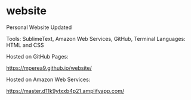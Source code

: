 # website
Personal Website Updated

Tools: SublimeText, Amazon Web Services, GitHub, Terminal
Languages: HTML and CSS

Hosted on GitHub Pages:

https://mperea9.github.io/website/

Hosted on Amazon Web Services:

https://master.d11k9ytxxb4p21.amplifyapp.com/
